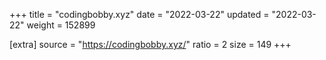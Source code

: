 +++
title = "codingbobby.xyz"
date = "2022-03-22"
updated = "2022-03-22"
weight = 152899

[extra]
source = "https://codingbobby.xyz/"
ratio = 2
size = 149
+++
